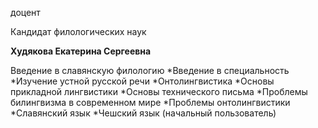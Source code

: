 доцент

Кандидат филологических наук

**Худякова Екатерина Сергеевна**

Введение в славянскую филологию
	*Введение в специальность
	*Изучение устной русской речи
	*Онтолингвистика
	*Основы прикладной лингвистики
	*Основы технического письма
	*Проблемы билингвизма в современном мире
	*Проблемы онтолингвистики
	*Славянский язык
	*Чешский язык (начальный пользователь)